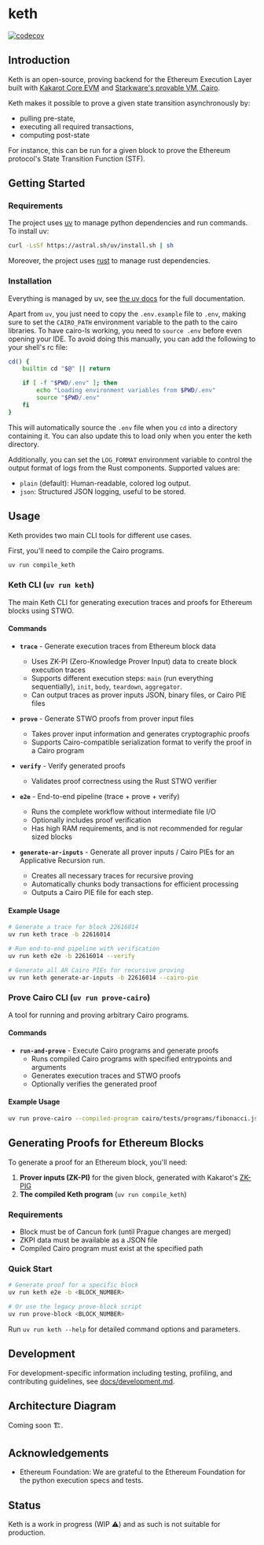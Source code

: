 # keth

[![codecov](https://codecov.io/gh/kkrt-labs/keth/branch/main/graph/badge.svg?token=l3KEAeknXB)](https://codecov.io/gh/kkrt-labs/keth)

## Introduction

Keth is an open-source, proving backend for the Ethereum Execution Layer built
with [Kakarot Core EVM](https://github.com/kkrt-labs/kakarot) and
[Starkware's provable VM, Cairo](https://book.cairo-lang.org/).

Keth makes it possible to prove a given state transition asynchronously by:

- pulling pre-state,
- executing all required transactions,
- computing post-state

For instance, this can be run for a given block to prove the Ethereum protocol's
State Transition Function (STF).

## Getting Started

### Requirements

The project uses [uv](https://github.com/astral-sh/uv) to manage python
dependencies and run commands. To install uv:

```bash
curl -LsSf https://astral.sh/uv/install.sh | sh
```

Moreover, the project uses [rust](https://www.rust-lang.org/) to manage rust
dependencies.

### Installation

Everything is managed by uv, see [the uv docs](https://docs.astral.sh/uv/) for
the full documentation.

Apart from `uv`, you just need to copy the `.env.example` file to `.env`, making
sure to set the `CAIRO_PATH` environment variable to the path to the cairo
libraries. To have cairo-ls working, you need to `source .env` before even
opening your IDE. To avoid doing this manually, you can add the following to
your shell's rc file:

```bash
cd() {
    builtin cd "$@" || return

    if [ -f "$PWD/.env" ]; then
        echo "Loading environment variables from $PWD/.env"
        source "$PWD/.env"
    fi
}
```

This will automatically source the `.env` file when you `cd` into a directory
containing it. You can also update this to load only when you enter the keth
directory.

Additionally, you can set the `LOG_FORMAT` environment variable to control the
output format of logs from the Rust components. Supported values are:

- `plain` (default): Human-readable, colored log output.
- `json`: Structured JSON logging, useful to be stored.

## Usage

Keth provides two main CLI tools for different use cases.

First, you'll need to compile the Cairo programs.

```bash
uv run compile_keth
```

### Keth CLI (`uv run keth`)

The main Keth CLI for generating execution traces and proofs for Ethereum blocks
using STWO.

#### Commands

- **`trace`** - Generate execution traces from Ethereum block data

  - Uses ZK-PI (Zero-Knowledge Prover Input) data to create block execution
    traces
  - Supports different execution steps: `main` (run everything sequentially),
    `init`, `body`, `teardown`, `aggregator`.
  - Can output traces as prover inputs JSON, binary files, or Cairo PIE files

- **`prove`** - Generate STWO proofs from prover input files

  - Takes prover input information and generates cryptographic proofs
  - Supports Cairo-compatible serialization format to verify the proof in a
    Cairo program

- **`verify`** - Verify generated proofs

  - Validates proof correctness using the Rust STWO verifier

- **`e2e`** - End-to-end pipeline (trace + prove + verify)

  - Runs the complete workflow without intermediate file I/O
  - Optionally includes proof verification
  - Has high RAM requirements, and is not recommended for regular sized blocks

- **`generate-ar-inputs`** - Generate all prover inputs / Cairo PIEs for an
  Applicative Recursion run.
  - Creates all necessary traces for recursive proving
  - Automatically chunks body transactions for efficient processing
  - Outputs a Cairo PIE file for each step.

#### Example Usage

```bash
# Generate a trace for block 22616014
uv run keth trace -b 22616014

# Run end-to-end pipeline with verification
uv run keth e2e -b 22616014 --verify

# Generate all AR Cairo PIEs for recursive proving
uv run keth generate-ar-inputs -b 22616014 --cairo-pie
```

### Prove Cairo CLI (`uv run prove-cairo`)

A tool for running and proving arbitrary Cairo programs.

#### Commands

- **`run-and-prove`** - Execute Cairo programs and generate proofs
  - Runs compiled Cairo programs with specified entrypoints and arguments
  - Generates execution traces and STWO proofs
  - Optionally verifies the generated proof

#### Example Usage

```bash
uv run prove-cairo --compiled-program cairo/tests/programs/fibonacci.json --arguments 1,1,20000
```

## Generating Proofs for Ethereum Blocks

To generate a proof for an Ethereum block, you'll need:

1. **Prover inputs (ZK-PI)** for the given block, generated with Kakarot's
   [ZK-PIG](https://github.com/kkrt-labs/zk-pig)
2. **The compiled Keth program** (`uv run compile_keth`)

### Requirements

- Block must be of Cancun fork (until Prague changes are merged)
- ZKPI data must be available as a JSON file
- Compiled Cairo program must exist at the specified path

### Quick Start

```bash
# Generate proof for a specific block
uv run keth e2e -b <BLOCK_NUMBER>

# Or use the legacy prove-block script
uv run prove-block <BLOCK_NUMBER>
```

Run `uv run keth --help` for detailed command options and parameters.

## Development

For development-specific information including testing, profiling, and
contributing guidelines, see [docs/development.md](docs/development.md).

## Architecture Diagram

Coming soon 🏗️.

## Acknowledgements

- Ethereum Foundation: We are grateful to the Ethereum Foundation for the python
  execution specs and tests.

## Status

Keth is a work in progress (WIP ⚠️) and as such is not suitable for production.
